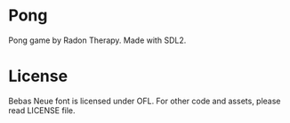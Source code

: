 # Pong

Pong game by Radon Therapy. Made with SDL2.

# License

Bebas Neue font is licensed under OFL.
For other code and assets, please read LICENSE file.
